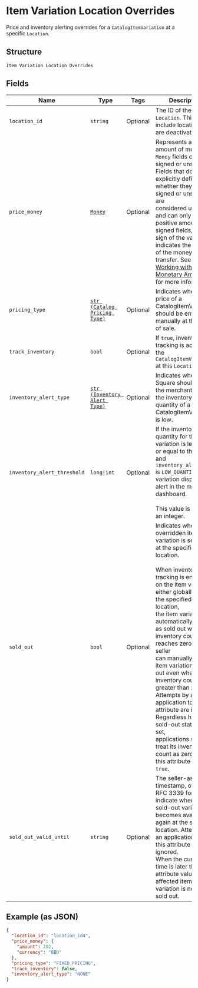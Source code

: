 
# Item Variation Location Overrides

Price and inventory alerting overrides for a `CatalogItemVariation` at a specific `Location`.

## Structure

`Item Variation Location Overrides`

## Fields

| Name | Type | Tags | Description |
|  --- | --- | --- | --- |
| `location_id` | `string` | Optional | The ID of the `Location`. This can include locations that are deactivated. |
| `price_money` | [`Money`](../../doc/models/money.md) | Optional | Represents an amount of money. `Money` fields can be signed or unsigned.<br>Fields that do not explicitly define whether they are signed or unsigned are<br>considered unsigned and can only hold positive amounts. For signed fields, the<br>sign of the value indicates the purpose of the money transfer. See<br>[Working with Monetary Amounts](https://developer.squareup.com/docs/build-basics/working-with-monetary-amounts)<br>for more information. |
| `pricing_type` | [`str (Catalog Pricing Type)`](../../doc/models/catalog-pricing-type.md) | Optional | Indicates whether the price of a CatalogItemVariation should be entered manually at the time of sale. |
| `track_inventory` | `bool` | Optional | If `true`, inventory tracking is active for the `CatalogItemVariation` at this `Location`. |
| `inventory_alert_type` | [`str (Inventory Alert Type)`](../../doc/models/inventory-alert-type.md) | Optional | Indicates whether Square should alert the merchant when the inventory quantity of a CatalogItemVariation is low. |
| `inventory_alert_threshold` | `long\|int` | Optional | If the inventory quantity for the variation is less than or equal to this value and `inventory_alert_type`<br>is `LOW_QUANTITY`, the variation displays an alert in the merchant dashboard.<br><br>This value is always an integer. |
| `sold_out` | `bool` | Optional | Indicates whether the overridden item variation is sold out at the specified location.<br><br>When inventory tracking is enabled on the item variation either globally or at the specified location,<br>the item variation is automatically marked as sold out when its inventory count reaches zero. The seller<br>can manually set the item variation as sold out even when the inventory count is greater than zero.<br>Attempts by an application to set this attribute are ignored. Regardless how the sold-out status is set,<br>applications should treat its inventory count as zero when this attribute value is `true`. |
| `sold_out_valid_until` | `string` | Optional | The seller-assigned timestamp, of the RFC 3339 format, to indicate when this sold-out variation<br>becomes available again at the specified location. Attempts by an application to set this attribute are ignored.<br>When the current time is later than this attribute value, the affected item variation is no longer sold out. |

## Example (as JSON)

```json
{
  "location_id": "location_id4",
  "price_money": {
    "amount": 202,
    "currency": "BBD"
  },
  "pricing_type": "FIXED_PRICING",
  "track_inventory": false,
  "inventory_alert_type": "NONE"
}
```

